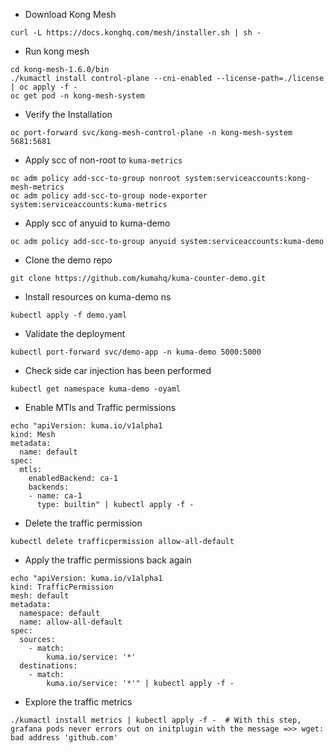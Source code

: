 - Download Kong Mesh
```
curl -L https://docs.konghq.com/mesh/installer.sh | sh -
```

- Run kong mesh
```
cd kong-mesh-1.6.0/bin
./kumactl install control-plane --cni-enabled --license-path=./license | oc apply -f -
oc get pod -n kong-mesh-system
```

- Verify the Installation
```
oc port-forward svc/kong-mesh-control-plane -n kong-mesh-system 5681:5681
```

- Apply scc  of non-root to ```kuma-metrics```
```
oc adm policy add-scc-to-group nonroot system:serviceaccounts:kong-mesh-metrics
oc adm policy add-scc-to-group node-exporter system:serviceaccounts:kuma-metrics
```

- Apply scc of anyuid to kuma-demo
```
oc adm policy add-scc-to-group anyuid system:serviceaccounts:kuma-demo
```

- Clone the demo repo
```
git clone https://github.com/kumahq/kuma-counter-demo.git
```

- Install resources on kuma-demo ns
```
kubectl apply -f demo.yaml
```

- Validate the deployment
```
kubectl port-forward svc/demo-app -n kuma-demo 5000:5000
```

- Check side car injection has been performed
```
kubectl get namespace kuma-demo -oyaml
```

- Enable MTls and Traffic permissions
```
echo "apiVersion: kuma.io/v1alpha1
kind: Mesh
metadata:
  name: default
spec:
  mtls:
    enabledBackend: ca-1
    backends:
    - name: ca-1
      type: builtin" | kubectl apply -f -

```

- Delete the traffic permission
```
kubectl delete trafficpermission allow-all-default

```

- Apply the traffic permissions back again
```
echo "apiVersion: kuma.io/v1alpha1
kind: TrafficPermission
mesh: default
metadata:
  namespace: default
  name: allow-all-default
spec:
  sources:
    - match:
        kuma.io/service: '*'
  destinations:
    - match:
        kuma.io/service: '*'" | kubectl apply -f -

```

- Explore the traffic metrics
```
./kumactl install metrics | kubectl apply -f -  # With this step, grafana pods never errors out on initplugin with the message =>> wget: bad address 'github.com' 
```
